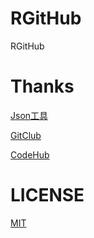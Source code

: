 # RGitHub

RGitHub

# Thanks

[Json工具](http://www.sojson.com/json2entity.html)

[GitClub](https://github.com/TellH/GitClub)

[CodeHub](http://codehub-app.com/)

# LICENSE

[MIT](http://renyuzhuo.cn/#/issues/37)

